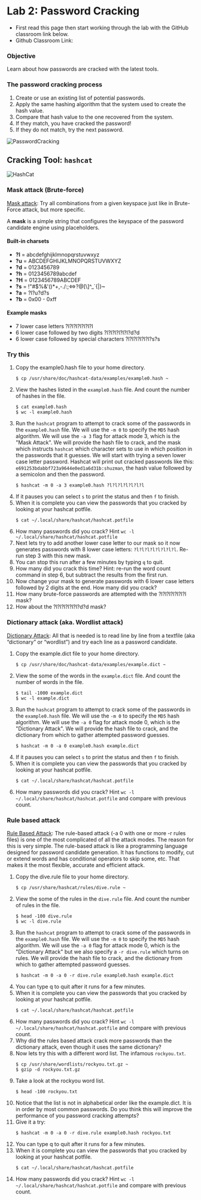 # Lab 2: Password Cracking

* First read this page then start working through the lab with the GitHub classroom link below.
* Github Classroom Link: []()

### Objective

Learn about how passwords are cracked with the latest tools. 

### The password cracking process

1. Create or use an existing list of potential passwords.
2. Apply the same hashing algorithm that the system used to create the hash value.
3. Compare that hash value to the one recovered from the system.
4. If they match, you have cracked the password! 
5. If they do not match, try the next password.

![PasswordCracking](../assets/images/PasswordCracking.png "Password Cracking")


## Cracking Tool: `hashcat`

![HashCat](../assets/images/hashcat.png "HashCat")

### Mask attack (Brute-force)

[Mask attack](https://hashcat.net/wiki/doku.php?id=mask_attack): Try all combinations from a given keyspace just like in Brute-Force attack, but more specific. 

A __mask__ is a simple string that configures the keyspace of the password candidate engine using placeholders.

#### Built-in charsets

* __?l__ = abcdefghijklmnopqrstuvwxyz
* __?u__ = ABCDEFGHIJKLMNOPQRSTUVWXYZ
* __?d__ = 0123456789
* __?h__ = 0123456789abcdef
* __?H__ = 0123456789ABCDEF
* __?s__ = !"#$%&'()*+,-./:;\<=\>?@[\\]^_\`{|}~
* __?a__ = ?l?u?d?s
* __?b__ = 0x00 - 0xff

#### Example masks

* 7 lower case letters ?l?l?l?l?l?l?l
* 6 lower case followed by two digits ?l?l?l?l?l?l?d?d
* 6 lower case followed by special characters ?l?l?l?l?l?l?s?s

### Try this

1. Copy the example0.hash file to your home directory.
    ```
    $ cp /usr/share/doc/hashcat-data/examples/example0.hash ~
    ```
2. View the hashes listed in the `example0.hash` file. And count the number of hashes in the file.
    ```
    $ cat example0.hash
    $ wc -l example0.hash
    ```
3. Run the `hashcat` program to attempt to crack some of the passwords in the `example0.hash` file. We will use the `-m 0` to specify the `MD5` hash algorithm. We will use the `-a 3` flag for attack mode 3, which is the "Mask Attack". We will provide the hash file to crack, and the mask which instructs `hashcat` which character sets to use in which position in the passwords that it guesses. We will start with trying a seven lower case letter password. Hashcat will print out cracked passwords like this: `e691253bdabbf723a9644e0ed1a6d31b:shuzman`, the hash value followed by a semicolon and then the password.
    ```
    $ hashcat -m 0 -a 3 example0.hash ?l?l?l?l?l?l?l
    ```
4. If it pauses you can select `s` to print the status and then `f` to finish.
5. When it is complete you can view the passwords that you cracked by looking at your hashcat potfile.
    ```
    $ cat ~/.local/share/hashcat/hashcat.potfile
    ```
6. How many passwords did you crack? Hint `wc -l ~/.local/share/hashcat/hashcat.potfile`
7. Next lets try to add another lower case letter to our mask so it now generates passwords with 8 lower case letters: `?l?l?l?l?l?l?l?l`.  Re-run step 3 with this new mask. 
8. You can stop this run after a few minutes by typing `q` to quit.
9. How many did you crack this time? Hint: re-run the word count command in step 6, but subtract the results from the first run.
10. Now change your mask to generate passwords with 6 lower case letters followed by 2 digits at the end. How many did you crack?
11. How many brute-force passwords are attempted with the ?l?l?l?l?l?l?l mask?
12. How about the ?l?l?l?l?l?l?d?d mask?


### Dictionary attack (aka. Wordlist attack)

[Dictionary Attack](https://hashcat.net/wiki/doku.php?id=dictionary_attack):  All that is needed is to read line by line from a textfile (aka “dictionary” or “wordlist”) and try each line as a password candidate. 

1. Copy the example.dict file to your home directory.
    ```
    $ cp /usr/share/doc/hashcat-data/examples/example.dict ~
    ```
2. View the some of the words in the `example.dict` file. And count the number of words in the file.
    ```
    $ tail -1000 example.dict
    $ wc -l example.dict
    ```
3. Run the `hashcat` program to attempt to crack some of the passwords in the `example0.hash` file. We will use the `-m 0` to specify the `MD5` hash algorithm. We will use the `-a 0` flag for attack mode 0, which is the "Dictionary Attack". We will provide the hash file to crack, and the dictionary from which to gather attempted password guesses.
    ```
    $ hashcat -m 0 -a 0 example0.hash example.dict
    ```
4. If it pauses you can select `s` to print the status and then `f` to finish.
5. When it is complete you can view the passwords that you cracked by looking at your hashcat potfile.
    ```
    $ cat ~/.local/share/hashcat/hashcat.potfile
    ```
6. How many passwords did you crack? Hint `wc -l ~/.local/share/hashcat/hashcat.potfile` and compare with previous count.


### Rule based attack

[Rule Based Attack](https://hashcat.net/wiki/doku.php?id=rule_based_attack): The rule-based attack (-a 0 with one or more -r rules files) is one of the most complicated of all the attack modes. The reason for this is very simple. The rule-based attack is like a programming language designed for password candidate generation. It has functions to modify, cut or extend words and has conditional operators to skip some, etc. That makes it the most flexible, accurate and efficient attack. 

1. Copy the dive.rule file to your home directory.
    ```
    $ cp /usr/share/hashcat/rules/dive.rule ~
    ```
2. View the some of the rules in the `dive.rule` file. And count the number of rules in the file.
    ```
    $ head -100 dive.rule
    $ wc -l dive.rule
    ```
3. Run the `hashcat` program to attempt to crack some of the passwords in the `example0.hash` file. We will use the `-m 0` to specify the `MD5` hash algorithm. We will use the `-a 0` flag for attack mode 0, which is the "Dictionary Attack" but we also specify a `-r dive.rule` which turns on rules. We will provide the hash file to crack, and the dictionary from which to gather attempted password guesses.
    ```
    $ hashcat -m 0 -a 0 -r dive.rule example0.hash example.dict
    ```
4. You can type q to quit after it runs for a few minutes.
5. When it is complete you can view the passwords that you cracked by looking at your hashcat potfile.
    ```
    $ cat ~/.local/share/hashcat/hashcat.potfile
    ```
6. How many passwords did you crack? Hint `wc -l ~/.local/share/hashcat/hashcat.potfile` and compare with previous count.
7. Why did the rules based attack crack more passwords than the dictionary attack, even though it uses the same dictionary? 
8. Now lets try this with a different word list. The infamous `rockyou.txt`. 
    ```
    $ cp /usr/share/wordlists/rockyou.txt.gz ~
    $ gzip -d rockyou.txt.gz
    ```
9. Take a look at the rockyou word list.
    ```
    $ head -100 rockyou.txt
    ```
10. Notice that the list is not in alphabetical order like the example.dict.  It is in order by most common passwords. Do you think this will improve the performance of you password cracking attempts?
11. Give it a try:
    ```
    $ hashcat -m 0 -a 0 -r dive.rule example0.hash rockyou.txt
    ```
12. You can type q to quit after it runs for a few minutes.
13. When it is complete you can view the passwords that you cracked by looking at your hashcat potfile.
    ```
    $ cat ~/.local/share/hashcat/hashcat.potfile
    ```
14. How many passwords did you crack? Hint `wc -l ~/.local/share/hashcat/hashcat.potfile` and compare with previous count.



